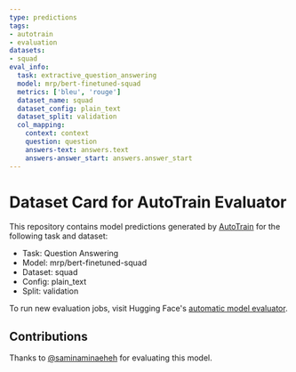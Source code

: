 ```yaml
---
type: predictions
tags:
- autotrain
- evaluation
datasets:
- squad
eval_info:
  task: extractive_question_answering
  model: mrp/bert-finetuned-squad
  metrics: ['bleu', 'rouge']
  dataset_name: squad
  dataset_config: plain_text
  dataset_split: validation
  col_mapping:
    context: context
    question: question
    answers-text: answers.text
    answers-answer_start: answers.answer_start
---
```

# Dataset Card for AutoTrain Evaluator

This repository contains model predictions generated by [AutoTrain](https://huggingface.co/autotrain) for the following task and dataset:

* Task: Question Answering
* Model: mrp/bert-finetuned-squad
* Dataset: squad
* Config: plain_text
* Split: validation

To run new evaluation jobs, visit Hugging Face's [automatic model evaluator](https://huggingface.co/spaces/autoevaluate/model-evaluator).

## Contributions

Thanks to [@saminaminaeheh](https://huggingface.co/saminaminaeheh) for evaluating this model.